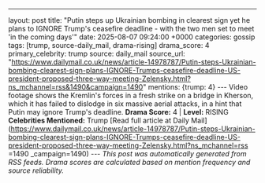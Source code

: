 ---
layout: post
title: "Putin steps up Ukrainian bombing in clearest sign yet he plans to IGNORE Trump's ceasefire deadline - with the two men set to meet 'in the coming days'"
date: 2025-08-07 09:24:00 +0000
categories: gossip
tags: [trump, source-daily_mail, drama-rising]
drama_score: 4
primary_celebrity: trump
source: daily_mail
source_url: "https://www.dailymail.co.uk/news/article-14978787/Putin-steps-Ukrainian-bombing-clearest-sign-plans-IGNORE-Trumps-ceasefire-deadline-US-president-proposed-three-way-meeting-Zelensky.html?ns_mchannel=rss&1490&campaign=1490"
mentions: {trump: 4} --- Video footage shows the Kremlin's forces in a fresh strike on a bridge in Kherson, which it has failed to dislodge in six massive aerial attacks, in a hint that Putin may ignore Trump's deadline. **Drama Score:** 4 | **Level:** RISING **Celebrities Mentioned:** Trump [Read full article at Daily Mail](https://www.dailymail.co.uk/news/article-14978787/Putin-steps-Ukrainian-bombing-clearest-sign-plans-IGNORE-Trumps-ceasefire-deadline-US-president-proposed-three-way-meeting-Zelensky.html?ns_mchannel=rss =1490 _campaign=1490) --- *This post was automatically generated from RSS feeds. Drama scores are calculated based on mention frequency and source reliability.*